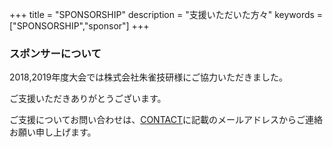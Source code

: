 +++
title = "SPONSORSHIP"
description = "支援いただいた方々"
keywords = ["SPONSORSHIP","sponsor"]
+++

### スポンサーについて

2018,2019年度大会では株式会社朱雀技研様にご協力いただきました。

ご支援いただきありがとうございます。

ご支援についてお問い合わせは、[CONTACT](/contact/)に記載のメールアドレスからご連絡お願い申し上げます。

